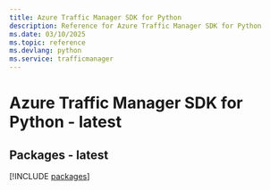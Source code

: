 ```yaml
---
title: Azure Traffic Manager SDK for Python
description: Reference for Azure Traffic Manager SDK for Python
ms.date: 03/10/2025
ms.topic: reference
ms.devlang: python
ms.service: trafficmanager
---
```

# Azure Traffic Manager SDK for Python - latest
## Packages - latest
[!INCLUDE [packages](traffic-manager-index.md)]